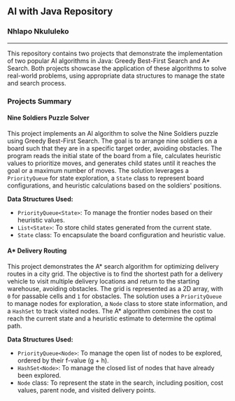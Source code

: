 ## AI with Java Repository
### Nhlapo Nkululeko
<hr>

This repository contains two projects that demonstrate the implementation of two popular AI algorithms in Java: Greedy Best-First Search and A* Search. Both projects showcase the application of these algorithms to solve real-world problems, using appropriate data structures to manage the state and search process.

### Projects Summary

#### Nine Soldiers Puzzle Solver

This project implements an AI algorithm to solve the Nine Soldiers puzzle using Greedy Best-First Search. The goal is to arrange nine soldiers on a board such that they are in a specific target order, avoiding obstacles. The program reads the initial state of the board from a file, calculates heuristic values to prioritize moves, and generates child states until it reaches the goal or a maximum number of moves. The solution leverages a `PriorityQueue` for state exploration, a `State` class to represent board configurations, and heuristic calculations based on the soldiers' positions.

**Data Structures Used:**
- `PriorityQueue<State>`: To manage the frontier nodes based on their heuristic values.
- `List<State>`: To store child states generated from the current state.
- `State` class: To encapsulate the board configuration and heuristic value.

#### A* Delivery Routing

This project demonstrates the A* search algorithm for optimizing delivery routes in a city grid. The objective is to find the shortest path for a delivery vehicle to visit multiple delivery locations and return to the starting warehouse, avoiding obstacles. The grid is represented as a 2D array, with `0` for passable cells and `1` for obstacles. The solution uses a `PriorityQueue` to manage nodes for exploration, a `Node` class to store state information, and a `HashSet` to track visited nodes. The A* algorithm combines the cost to reach the current state and a heuristic estimate to determine the optimal path.

**Data Structures Used:**
- `PriorityQueue<Node>`: To manage the open list of nodes to be explored, ordered by their f-value (g + h).
- `HashSet<Node>`: To manage the closed list of nodes that have already been explored.
- `Node` class: To represent the state in the search, including position, cost values, parent node, and visited delivery points.



